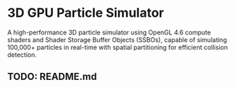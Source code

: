 # 3D GPU Particle Simulator
A high-performance 3D particle simulator using OpenGL 4.6 compute shaders and Shader Storage Buffer
Objects (SSBOs), capable of simulating 100,000+ particles in real-time with spatial partitioning for 
efficient collision detection.

## TODO: README.md


